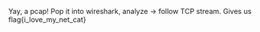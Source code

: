 Yay, a pcap! Pop it into wireshark, analyze -> follow TCP stream. Gives us 
flag{i_love_my_net_cat}
